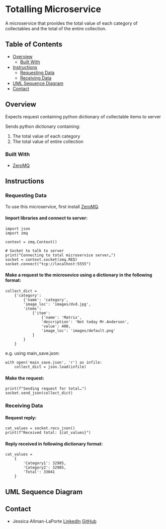 # Totalling Microservice

A microservice that provides the total value of each category of collectables and the total of the entire collection. 

## Table of Contents

- [Overview](#overview)
  - [Built With](#built-with)
- [Instructions](#instructions)
  - [Requesting Data](#requesting-data)
  - [Receiving Data](#receiving-data)
- [UML Sequence Diagram](#uml-sequence-diagram)
- [Contact](#contact)

## Overview

<!-- TODO: 

    - Provide general information about your project here.
    - What problem does it (intend to) solve?
    - What is the purpose of your project?
    - Why did you undertake it?
    - Add a screenshot of the live project
    - Link to demo
 -->
Expects request containing python dictionary of collectable items to server

Sends python dictionary containing:
 1) The total value of each category 
 2) The total value of entire collection

### Built With

<!-- TODO: List any MAJOR libraries/frameworks (e.g. React, Tailwind) with links to their homepages. -->
- [ZeroMQ](https://zeromq.org/)

## Instructions
 
### Requesting Data

To use this microservice, first install [ZeroMQ](https://zeromq.org/). 

#### Import libraries and connect to server:
```
import json
import zmq

context = zmq.Context()

# Socket to talk to server
print("Connecting to total microservice server…")
socket = context.socket(zmq.REQ)
socket.connect("tcp://localhost:5555")
```

#### Make a request to the microsevice using a dictionary in the following format: 
``` 
collect_dict = 
    {'category': 
        {'name': 'category', 
        'image_loc': 'images/dvd.jpg', 
        'items': 
            {'item': 
                {'name': 'Matrix', 
                'description': 'Not today Mr.Anderson', 
                'value': 400, 
                'image_loc': 'images/default.png'
            }
        }
    }
```
e.g. using main_save.json:
```
with open('main_save.json', 'r') as infile:
    collect_dict = json.load(infile)
```
#### Make the request:
```
print(f"Sending request for total…")
socket.send_json(collect_dict)
```


### Receiving Data
#### Request reply:
```
cat_values = socket.recv_json()
print(f"Received total: {cat_values}")
```
#### Reply received in following dictionary format:
```
cat_values = 
    {
        'Category1': 32985,
        'Category2': 32985,
        'Total': 33041
    }
```

## UML Sequence Diagram

## Contact

<!-- TODO: Include icons and links to your RELEVANT, PROFESSIONAL 'DEV-ORIENTED' social media. -->
- Jessica Allman-LaPorte [LinkedIn](https://www.linkedin.com/in/jessa-l/) [GitHub](https://github.com/JessA-L)
